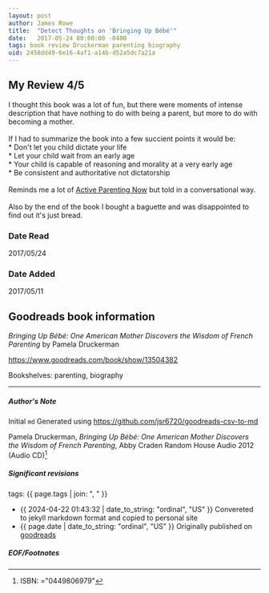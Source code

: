 ```yaml
---
layout: post
author: James Rowe
title:  "Detect Thoughts on 'Bringing Up Bébé'"
date:   2017-05-24 00:00:00 -0400
tags: book review Druckerman parenting biography
uid: 2458dd49-6e16-4af1-a14b-d52a5dc7a21a
---
```


<!-- highly dependent on how you personally use jekyll templates, and how you want this to show up -->
<!-- escape any jekyll keys with double brackets -->

## My Review 4/5

I thought this book was a lot of fun, but there were moments of intense description that have nothing to do with being a parent, but more to do with becoming a mother.<br/><br/>If I had to summarize the book into a few succient points it would be:<br/>* Don't let you child dictate your life<br/>* Let your child wait from an early age<br/>* Your child is capable of reasoning and morality at a very early age<br/>* Be consistent and authoritative not dictatorship<br/><br/>Reminds me a lot of [Active Parenting Now](https://www.goodreads.com/book/show/1343214) but told in a conversational way.<br/><br/>Also by the end of the book I bought a baguette and was disappointed to find out it's just bread.

### Date Read
2017/05/24

### Date Added
2017/05/11

## Goodreads book information

*Bringing Up Bébé: One American Mother Discovers the Wisdom of French Parenting* by Pamela Druckerman

https://www.goodreads.com/book/show/13504382

Bookshelves: parenting, biography

---

##### Author's Note

Initial `md` Generated using https://github.com/jsr6720/goodreads-csv-to-md

Pamela Druckerman, *Bringing Up Bébé: One American Mother Discovers the Wisdom of French Parenting*, Abby Craden Random House Audio 2012 (Audio CD)[^1]

##### Significant revisions

tags: {{ page.tags | join: ", " }} <!-- todo move this somewhere -->

- {{ 2024-04-22 01:43:32 | date_to_string: "ordinal", "US" }} Convereted to jekyll markdown format and copied to personal site
- {{ page.date | date_to_string: "ordinal", "US" }} Originally published on [goodreads](https://www.goodreads.com)

##### EOF/Footnotes

[^1]: ISBN: ="0449806979"